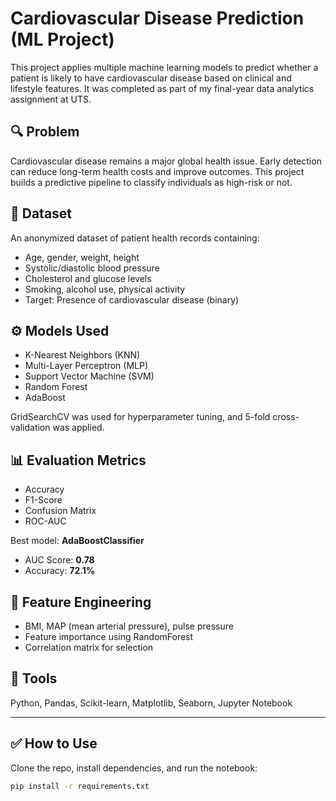 # Cardiovascular Disease Prediction (ML Project)

This project applies multiple machine learning models to predict whether a patient is likely to have cardiovascular disease based on clinical and lifestyle features. It was completed as part of my final-year data analytics assignment at UTS.

## 🔍 Problem
Cardiovascular disease remains a major global health issue. Early detection can reduce long-term health costs and improve outcomes. This project builds a predictive pipeline to classify individuals as high-risk or not.

## 📁 Dataset
An anonymized dataset of patient health records containing:
- Age, gender, weight, height
- Systolic/diastolic blood pressure
- Cholesterol and glucose levels
- Smoking, alcohol use, physical activity
- Target: Presence of cardiovascular disease (binary)

## ⚙️ Models Used
- K-Nearest Neighbors (KNN)
- Multi-Layer Perceptron (MLP)
- Support Vector Machine (SVM)
- Random Forest
- AdaBoost

GridSearchCV was used for hyperparameter tuning, and 5-fold cross-validation was applied.

## 📊 Evaluation Metrics
- Accuracy
- F1-Score
- Confusion Matrix
- ROC-AUC

Best model: **AdaBoostClassifier**  
- AUC Score: **0.78**
- Accuracy: **72.1%**

## 🧠 Feature Engineering
- BMI, MAP (mean arterial pressure), pulse pressure
- Feature importance using RandomForest
- Correlation matrix for selection

## 📌 Tools
Python, Pandas, Scikit-learn, Matplotlib, Seaborn, Jupyter Notebook

---

## ✅ How to Use
Clone the repo, install dependencies, and run the notebook:

```bash
pip install -r requirements.txt
